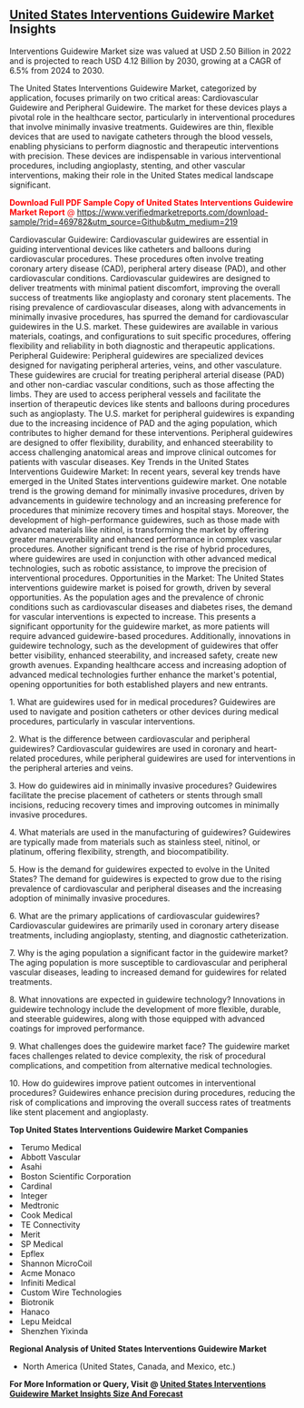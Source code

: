 <h2><a href="https://www.verifiedmarketreports.com/download-sample/?rid=469782&amp;utm_source=Github&amp;utm_medium=219" target="_blank">United States Interventions Guidewire Market</a> Insights</h2><p>Interventions Guidewire Market size was valued at USD 2.50 Billion in 2022 and is projected to reach USD 4.12 Billion by 2030, growing at a CAGR of 6.5% from 2024 to 2030.</p><p> <p>The United States Interventions Guidewire Market, categorized by application, focuses primarily on two critical areas: Cardiovascular Guidewire and Peripheral Guidewire. The market for these devices plays a pivotal role in the healthcare sector, particularly in interventional procedures that involve minimally invasive treatments. Guidewires are thin, flexible devices that are used to navigate catheters through the blood vessels, enabling physicians to perform diagnostic and therapeutic interventions with precision. These devices are indispensable in various interventional procedures, including angioplasty, stenting, and other vascular interventions, making their role in the United States medical landscape significant. <p><span class=""><span style="color: #ff0000;"><strong>Download Full PDF Sample Copy of United States Interventions Guidewire Market Report</strong> @ </span><a href="https://www.verifiedmarketreports.com/download-sample/?rid=469782&amp;utm_source=Github&amp;utm_medium=219" target="_blank">https://www.verifiedmarketreports.com/download-sample/?rid=469782&amp;utm_source=Github&amp;utm_medium=219</a></span></p> Cardiovascular Guidewire: Cardiovascular guidewires are essential in guiding interventional devices like catheters and balloons during cardiovascular procedures. These procedures often involve treating coronary artery disease (CAD), peripheral artery disease (PAD), and other cardiovascular conditions. Cardiovascular guidewires are designed to deliver treatments with minimal patient discomfort, improving the overall success of treatments like angioplasty and coronary stent placements. The rising prevalence of cardiovascular diseases, along with advancements in minimally invasive procedures, has spurred the demand for cardiovascular guidewires in the U.S. market. These guidewires are available in various materials, coatings, and configurations to suit specific procedures, offering flexibility and reliability in both diagnostic and therapeutic applications. Peripheral Guidewire: Peripheral guidewires are specialized devices designed for navigating peripheral arteries, veins, and other vasculature. These guidewires are crucial for treating peripheral arterial disease (PAD) and other non-cardiac vascular conditions, such as those affecting the limbs. They are used to access peripheral vessels and facilitate the insertion of therapeutic devices like stents and balloons during procedures such as angioplasty. The U.S. market for peripheral guidewires is expanding due to the increasing incidence of PAD and the aging population, which contributes to higher demand for these interventions. Peripheral guidewires are designed to offer flexibility, durability, and enhanced steerability to access challenging anatomical areas and improve clinical outcomes for patients with vascular diseases. Key Trends in the United States Interventions Guidewire Market: In recent years, several key trends have emerged in the United States interventions guidewire market. One notable trend is the growing demand for minimally invasive procedures, driven by advancements in guidewire technology and an increasing preference for procedures that minimize recovery times and hospital stays. Moreover, the development of high-performance guidewires, such as those made with advanced materials like nitinol, is transforming the market by offering greater maneuverability and enhanced performance in complex vascular procedures. Another significant trend is the rise of hybrid procedures, where guidewires are used in conjunction with other advanced medical technologies, such as robotic assistance, to improve the precision of interventional procedures. Opportunities in the Market: The United States interventions guidewire market is poised for growth, driven by several opportunities. As the population ages and the prevalence of chronic conditions such as cardiovascular diseases and diabetes rises, the demand for vascular interventions is expected to increase. This presents a significant opportunity for the guidewire market, as more patients will require advanced guidewire-based procedures. Additionally, innovations in guidewire technology, such as the development of guidewires that offer better visibility, enhanced steerability, and increased safety, create new growth avenues. Expanding healthcare access and increasing adoption of advanced medical technologies further enhance the market's potential, opening opportunities for both established players and new entrants. <p>1. What are guidewires used for in medical procedures? Guidewires are used to navigate and position catheters or other devices during medical procedures, particularly in vascular interventions.</p> <p>2. What is the difference between cardiovascular and peripheral guidewires? Cardiovascular guidewires are used in coronary and heart-related procedures, while peripheral guidewires are used for interventions in the peripheral arteries and veins.</p> <p>3. How do guidewires aid in minimally invasive procedures? Guidewires facilitate the precise placement of catheters or stents through small incisions, reducing recovery times and improving outcomes in minimally invasive procedures.</p> <p>4. What materials are used in the manufacturing of guidewires? Guidewires are typically made from materials such as stainless steel, nitinol, or platinum, offering flexibility, strength, and biocompatibility.</p> <p>5. How is the demand for guidewires expected to evolve in the United States? The demand for guidewires is expected to grow due to the rising prevalence of cardiovascular and peripheral diseases and the increasing adoption of minimally invasive procedures.</p> <p>6. What are the primary applications of cardiovascular guidewires? Cardiovascular guidewires are primarily used in coronary artery disease treatments, including angioplasty, stenting, and diagnostic catheterization.</p> <p>7. Why is the aging population a significant factor in the guidewire market? The aging population is more susceptible to cardiovascular and peripheral vascular diseases, leading to increased demand for guidewires for related treatments.</p> <p>8. What innovations are expected in guidewire technology? Innovations in guidewire technology include the development of more flexible, durable, and steerable guidewires, along with those equipped with advanced coatings for improved performance.</p> <p>9. What challenges does the guidewire market face? The guidewire market faces challenges related to device complexity, the risk of procedural complications, and competition from alternative medical technologies.</p> <p>10. How do guidewires improve patient outcomes in interventional procedures? Guidewires enhance precision during procedures, reducing the risk of complications and improving the overall success rates of treatments like stent placement and angioplasty.</p> </p><p><strong>Top United States Interventions Guidewire Market Companies</strong></p><div data-test-id=""><p><li>Terumo Medical</li><li> Abbott Vascular</li><li> Asahi</li><li> Boston Scientific Corporation</li><li> Cardinal</li><li> Integer</li><li> Medtronic</li><li> Cook Medical</li><li> TE Connectivity</li><li> Merit</li><li> SP Medical</li><li> Epflex</li><li> Shannon MicroCoil</li><li> Acme Monaco</li><li> Infiniti Medical</li><li> Custom Wire Technologies</li><li> Biotronik</li><li> Hanaco</li><li> Lepu Meidcal</li><li> Shenzhen Yixinda</li></p><div><strong>Regional Analysis of&nbsp;United States Interventions Guidewire Market</strong></div><ul><li dir="ltr"><p dir="ltr">North America&nbsp;(United States, Canada, and Mexico, etc.)</p></li></ul><p><strong>For More Information or Query, Visit @&nbsp;</strong><strong><a href="https://www.verifiedmarketreports.com/product/interventions-guidewire-market/?utm_source=Github&amp;utm_medium=219" target="_blank">United States Interventions Guidewire Market Insights Size And Forecast</a></strong></p></div>
